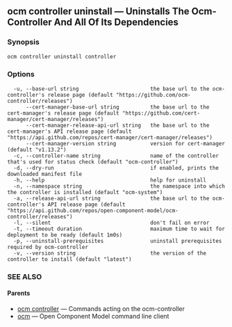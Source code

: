 ## ocm controller uninstall &mdash; Uninstalls The Ocm-Controller And All Of Its Dependencies

### Synopsis

```bash
ocm controller uninstall controller
```

### Options

```text
  -u, --base-url string                       the base url to the ocm-controller's release page (default "https://github.com/ocm-controller/releases")
      --cert-manager-base-url string          the base url to the cert-manager's release page (default "https://github.com/cert-manager/cert-manager/releases")
      --cert-manager-release-api-url string   the base url to the cert-manager's API release page (default "https://api.github.com/repos/cert-manager/cert-manager/releases")
      --cert-manager-version string           version for cert-manager (default "v1.13.2")
  -c, --controller-name string                name of the controller that's used for status check (default "ocm-controller")
  -d, --dry-run                               if enabled, prints the downloaded manifest file
  -h, --help                                  help for uninstall
  -n, --namespace string                      the namespace into which the controller is installed (default "ocm-system")
  -a, --release-api-url string                the base url to the ocm-controller's API release page (default "https://api.github.com/repos/open-component-model/ocm-controller/releases")
  -l, --silent                                don't fail on error
  -t, --timeout duration                      maximum time to wait for deployment to be ready (default 1m0s)
  -p, --uninstall-prerequisites               uninstall prerequisites required by ocm-controller
  -v, --version string                        the version of the controller to install (default "latest")
```

### SEE ALSO

#### Parents

* [ocm controller](ocm_controller.md)	 &mdash; Commands acting on the ocm-controller
* [ocm](ocm.md)	 &mdash; Open Component Model command line client

